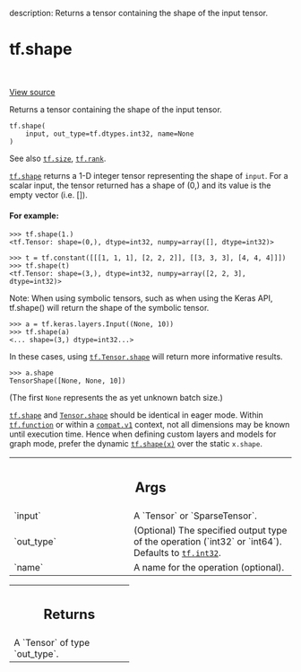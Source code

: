 description: Returns a tensor containing the shape of the input tensor.

<div itemscope itemtype="http://developers.google.com/ReferenceObject">
<meta itemprop="name" content="tf.shape" />
<meta itemprop="path" content="Stable" />
</div>

# tf.shape

<!-- Insert buttons and diff -->

<table class="tfo-notebook-buttons tfo-api nocontent" align="left">

</table>

<a target="_blank" href="/code/stable/tensorflow/python/ops/array_ops.py">View source</a>



Returns a tensor containing the shape of the input tensor.

<pre class="devsite-click-to-copy prettyprint lang-py tfo-signature-link">
<code>tf.shape(
    input, out_type=tf.dtypes.int32, name=None
)
</code></pre>



<!-- Placeholder for "Used in" -->

See also <a href="../tf/size.md"><code>tf.size</code></a>, <a href="../tf/rank.md"><code>tf.rank</code></a>.

<a href="../tf/shape.md"><code>tf.shape</code></a> returns a 1-D integer tensor representing the shape of `input`.
For a scalar input, the tensor returned has a shape of (0,) and its value is
the empty vector (i.e. []).

#### For example:



```
>>> tf.shape(1.)
<tf.Tensor: shape=(0,), dtype=int32, numpy=array([], dtype=int32)>
```

```
>>> t = tf.constant([[[1, 1, 1], [2, 2, 2]], [[3, 3, 3], [4, 4, 4]]])
>>> tf.shape(t)
<tf.Tensor: shape=(3,), dtype=int32, numpy=array([2, 2, 3], dtype=int32)>
```

Note: When using symbolic tensors, such as when using the Keras API,
tf.shape() will return the shape of the symbolic tensor.

```
>>> a = tf.keras.layers.Input((None, 10))
>>> tf.shape(a)
<... shape=(3,) dtype=int32...>
```

In these cases, using <a href="../tf/Tensor.md#shape"><code>tf.Tensor.shape</code></a> will return more informative results.

```
>>> a.shape
TensorShape([None, None, 10])
```

(The first `None` represents the as yet unknown batch size.)

<a href="../tf/shape.md"><code>tf.shape</code></a> and <a href="../tf/Tensor.md#shape"><code>Tensor.shape</code></a> should be identical in eager mode.  Within
<a href="../tf/function.md"><code>tf.function</code></a> or within a <a href="../tf/compat/v1.md"><code>compat.v1</code></a> context, not all dimensions may be
known until execution time. Hence when defining custom layers and models
for graph mode, prefer the dynamic <a href="../tf/shape.md"><code>tf.shape(x)</code></a> over the static `x.shape`.

<!-- Tabular view -->
 <table class="responsive fixed orange">
<colgroup><col width="214px"><col></colgroup>
<tr><th colspan="2"><h2 class="add-link">Args</h2></th></tr>

<tr>
<td>
`input`
</td>
<td>
A `Tensor` or `SparseTensor`.
</td>
</tr><tr>
<td>
`out_type`
</td>
<td>
(Optional) The specified output type of the operation (`int32` or
`int64`). Defaults to <a href="../tf.md#int32"><code>tf.int32</code></a>.
</td>
</tr><tr>
<td>
`name`
</td>
<td>
A name for the operation (optional).
</td>
</tr>
</table>



<!-- Tabular view -->
 <table class="responsive fixed orange">
<colgroup><col width="214px"><col></colgroup>
<tr><th colspan="2"><h2 class="add-link">Returns</h2></th></tr>
<tr class="alt">
<td colspan="2">
A `Tensor` of type `out_type`.
</td>
</tr>

</table>

